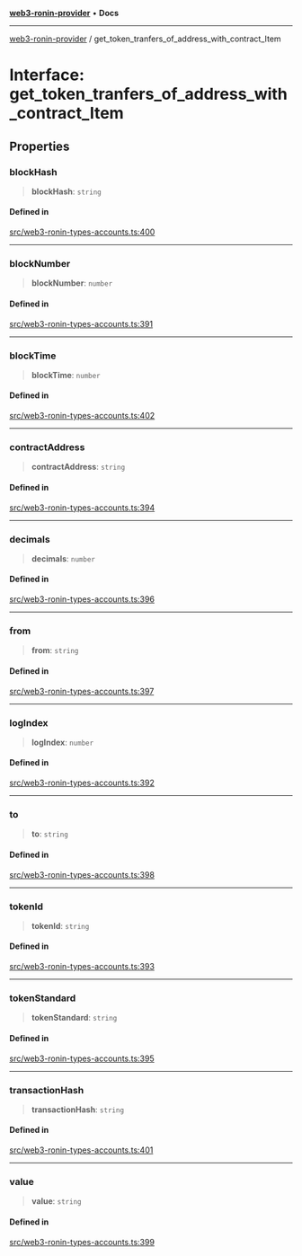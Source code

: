 [**web3-ronin-provider**](../README.md) • **Docs**

***

[web3-ronin-provider](../globals.md) / get\_token\_tranfers\_of\_address\_with\_contract\_Item

# Interface: get\_token\_tranfers\_of\_address\_with\_contract\_Item

## Properties

### blockHash

> **blockHash**: `string`

#### Defined in

[src/web3-ronin-types-accounts.ts:400](https://github.com/chuacw/web3-ronin-provider/blob/4a5337409914c1435eb29cf10385b5e91a5e50ae/src/web3-ronin-types-accounts.ts#L400)

***

### blockNumber

> **blockNumber**: `number`

#### Defined in

[src/web3-ronin-types-accounts.ts:391](https://github.com/chuacw/web3-ronin-provider/blob/4a5337409914c1435eb29cf10385b5e91a5e50ae/src/web3-ronin-types-accounts.ts#L391)

***

### blockTime

> **blockTime**: `number`

#### Defined in

[src/web3-ronin-types-accounts.ts:402](https://github.com/chuacw/web3-ronin-provider/blob/4a5337409914c1435eb29cf10385b5e91a5e50ae/src/web3-ronin-types-accounts.ts#L402)

***

### contractAddress

> **contractAddress**: `string`

#### Defined in

[src/web3-ronin-types-accounts.ts:394](https://github.com/chuacw/web3-ronin-provider/blob/4a5337409914c1435eb29cf10385b5e91a5e50ae/src/web3-ronin-types-accounts.ts#L394)

***

### decimals

> **decimals**: `number`

#### Defined in

[src/web3-ronin-types-accounts.ts:396](https://github.com/chuacw/web3-ronin-provider/blob/4a5337409914c1435eb29cf10385b5e91a5e50ae/src/web3-ronin-types-accounts.ts#L396)

***

### from

> **from**: `string`

#### Defined in

[src/web3-ronin-types-accounts.ts:397](https://github.com/chuacw/web3-ronin-provider/blob/4a5337409914c1435eb29cf10385b5e91a5e50ae/src/web3-ronin-types-accounts.ts#L397)

***

### logIndex

> **logIndex**: `number`

#### Defined in

[src/web3-ronin-types-accounts.ts:392](https://github.com/chuacw/web3-ronin-provider/blob/4a5337409914c1435eb29cf10385b5e91a5e50ae/src/web3-ronin-types-accounts.ts#L392)

***

### to

> **to**: `string`

#### Defined in

[src/web3-ronin-types-accounts.ts:398](https://github.com/chuacw/web3-ronin-provider/blob/4a5337409914c1435eb29cf10385b5e91a5e50ae/src/web3-ronin-types-accounts.ts#L398)

***

### tokenId

> **tokenId**: `string`

#### Defined in

[src/web3-ronin-types-accounts.ts:393](https://github.com/chuacw/web3-ronin-provider/blob/4a5337409914c1435eb29cf10385b5e91a5e50ae/src/web3-ronin-types-accounts.ts#L393)

***

### tokenStandard

> **tokenStandard**: `string`

#### Defined in

[src/web3-ronin-types-accounts.ts:395](https://github.com/chuacw/web3-ronin-provider/blob/4a5337409914c1435eb29cf10385b5e91a5e50ae/src/web3-ronin-types-accounts.ts#L395)

***

### transactionHash

> **transactionHash**: `string`

#### Defined in

[src/web3-ronin-types-accounts.ts:401](https://github.com/chuacw/web3-ronin-provider/blob/4a5337409914c1435eb29cf10385b5e91a5e50ae/src/web3-ronin-types-accounts.ts#L401)

***

### value

> **value**: `string`

#### Defined in

[src/web3-ronin-types-accounts.ts:399](https://github.com/chuacw/web3-ronin-provider/blob/4a5337409914c1435eb29cf10385b5e91a5e50ae/src/web3-ronin-types-accounts.ts#L399)
